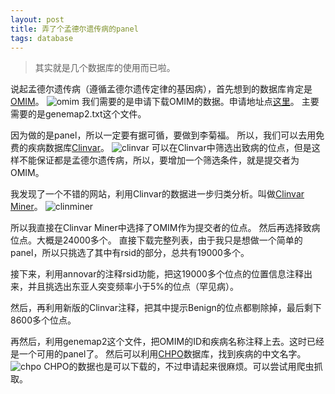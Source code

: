 ```yaml
---
layout: post
title: 弄了个孟德尔遗传病的panel
tags: database
---
```


>其实就是几个数据库的使用而已啦。


说起孟德尔遗传病（遵循孟德尔遗传定律的基因病），首先想到的数据库肯定是[OMIM](https://www.omim.org)。
![omim](https://raw.githubusercontent.com/pzweuj/pzweuj.github.io/master/downloads/images/OMIM.PNG)
我们需要的是申请下载OMIM的数据。申请地址点[这里](https://omim.org/downloads/)。
主要需要的是genemap2.txt这个文件。

因为做的是panel，所以一定要有据可循，要做到李菊福。
所以，我们可以去用免费的疾病数据库[Clinvar](https://www.ncbi.nlm.nih.gov/clinvar/)。
![clinvar](https://raw.githubusercontent.com/pzweuj/pzweuj.github.io/master/downloads/images/Clinvar.PNG)
可以在Clinvar中筛选出致病的位点，但是这样不能保证都是孟德尔遗传病，所以，要增加一个筛选条件，就是提交者为OMIM。

我发现了一个不错的网站，利用Clinvar的数据进一步归类分析。叫做[Clinvar Miner](https://clinvarminer.genetics.utah.edu)。
![clinminer](https://raw.githubusercontent.com/pzweuj/pzweuj.github.io/master/downloads/images/Clinvar_Miner.PNG)

所以我直接在Clinvar Miner中选择了OMIM作为提交者的位点。
然后再选择致病位点。大概是24000多个。
直接下载完整列表，由于我只是想做一个简单的panel，所以只挑选了其中有rsid的部分，总共有19000多个。

接下来，利用annovar的注释rsid功能，把这19000多个位点的位置信息注释出来，并且挑选出东亚人突变频率小于5%的位点（罕见病）。

然后，再利用新版的Clinvar注释，把其中提示Benign的位点都剔除掉，最后剩下8600多个位点。

再然后，利用genemap2这个文件，把OMIM的ID和疾病名称注释上去。这时已经是一个可用的panel了。
然后可以利用[CHPO](http://www.chinahpo.org)数据库，找到疾病的中文名字。
![chpo](https://raw.githubusercontent.com/pzweuj/pzweuj.github.io/master/downloads/images/CHPO.PNG)
CHPO的数据也是可以下载的，不过申请起来很麻烦。可以尝试用爬虫抓取。

[T_T]:思路清晰工作效率高